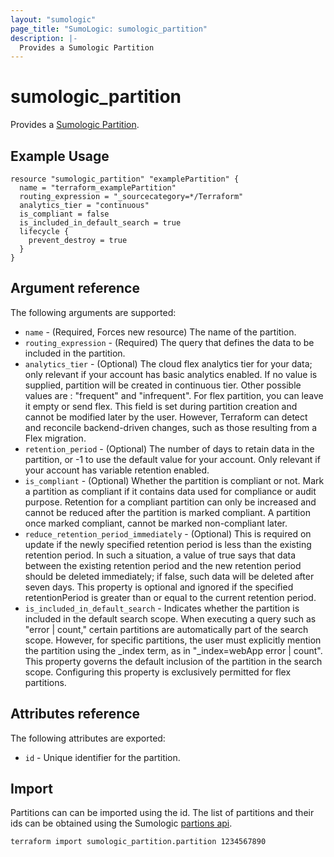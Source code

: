 ```yaml
---
layout: "sumologic"
page_title: "SumoLogic: sumologic_partition"
description: |-
  Provides a Sumologic Partition
---
```


# sumologic_partition
Provides a [Sumologic Partition][1].

## Example Usage
```hcl
resource "sumologic_partition" "examplePartition" {
  name = "terraform_examplePartition"
  routing_expression = "_sourcecategory=*/Terraform"
  analytics_tier = "continuous"
  is_compliant = false
  is_included_in_default_search = true
  lifecycle {
    prevent_destroy = true
  }
}
```

## Argument reference

The following arguments are supported:

- `name` - (Required, Forces new resource) The name of the partition.
- `routing_expression` - (Required) The query that defines the data to be included in the partition.
- `analytics_tier` - (Optional) The cloud flex analytics tier for your data; only relevant if your account has basic analytics enabled. If no value is supplied, partition will be created in continuous tier. Other possible values are : "frequent" and "infrequent". For flex partition, you can leave it empty or send flex.
This field is set during partition creation and cannot be modified later by the user. However, Terraform can detect and reconcile backend-driven changes, such as those resulting from a Flex migration.
- `retention_period` - (Optional) The number of days to retain data in the partition, or -1 to use the default value for your account. Only relevant if your account has variable retention enabled.
- `is_compliant` - (Optional) Whether the partition is compliant or not. Mark a partition as compliant if it contains data used for compliance or audit purpose. Retention for a compliant partition can only be increased and cannot be reduced after the partition is marked compliant. A partition once marked compliant, cannot be marked non-compliant later.
- `reduce_retention_period_immediately` - (Optional) This is required on update if the newly specified retention period is less than the existing retention period. In such a situation, a value of true says that data between the existing retention period and the new retention period should be deleted immediately; if false, such data will be deleted after seven days. This property is optional and ignored if the specified retentionPeriod is greater than or equal to the current retention period.
- `is_included_in_default_search` - Indicates whether the partition is included in the default search scope. When executing a query such as "error | count," certain partitions are automatically part of the search scope. However, for specific partitions, the user must explicitly mention the partition using the _index term, as in "_index=webApp error | count". This property governs the default inclusion of the partition in the search scope. Configuring this property is exclusively permitted for flex partitions.

## Attributes reference

The following attributes are exported:

- `id` - Unique identifier for the partition.
## Import
Partitions can can be imported using the id. The list of partitions and their ids can be obtained using the Sumologic [partions api][2].

```hcl
terraform import sumologic_partition.partition 1234567890
```

[1]: https://help.sumologic.com/docs/manage/partitions-data-tiers/
[2]: https://api.sumologic.com/docs/#operation/listPartitions

